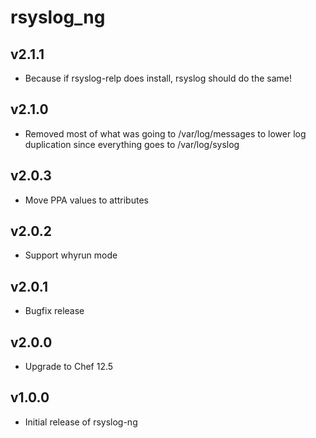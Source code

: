 rsyslog\_ng
==========

v2.1.1
------
* Because if rsyslog-relp does install, rsyslog should do the same!

v2.1.0
------
* Removed most of what was going to /var/log/messages to lower log duplication since everything goes to /var/log/syslog

v2.0.3
------
* Move PPA values to attributes

v2.0.2
------
* Support whyrun mode

v2.0.1
------
* Bugfix release

v2.0.0
------
* Upgrade to Chef 12.5

v1.0.0
------
* Initial release of rsyslog-ng



